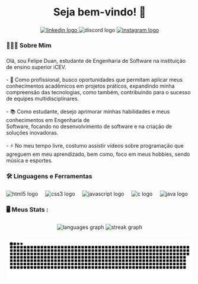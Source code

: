 <h1 align="center">Seja bem-vindo! 👋</h1>

###

<div align="center">
  <a href="https://www.linkedin.com/in/felipe-duan-silva-sousa-007962305/" target="_blank">
    <img src="https://raw.githubusercontent.com/maurodesouza/profile-readme-generator/master/src/assets/icons/social/linkedin/default.svg" width="42" height="30" alt="linkedin logo"  />
  </a>
  <img src="https://raw.githubusercontent.com/maurodesouza/profile-readme-generator/master/src/assets/icons/social/discord/default.svg" width="42" height="30" alt="discord logo"  />
  <a href="https://www.instagram.com/felipe_duan/" target="_blank">
    <img src="https://raw.githubusercontent.com/maurodesouza/profile-readme-generator/master/src/assets/icons/social/instagram/default.svg" width="42" height="30" alt="instagram logo"  />
  </a>
</div>

###

<h3 align="left">👨🏽‍💻  Sobre Mim</h3>

###

<p align="left">Olá, sou Felipe Duan, estudante de Engenharia de Software na instituição de ensino superior iCEV.<br><br>- 🔭 Como profissional, busco oportunidades que permitam aplicar meus conhecimentos acadêmicos em projetos práticos, expandindo minha compreensão das tecnologias, como também, contribuindo para o sucesso de equipes multidisciplinares.<br><br>- 📚 Como estudante, desejo aprimorar minhas habilidades e meus conhecimentos em Engenharia de<br>Software, focando no desenvolvimento de software e na criação de soluções inovadoras.<br><br>- ⚡ No meu tempo livre, costumo assistir vídeos sobre programação que agreguem em meu aprendizado, bem como, foco em meus hobbies, sendo música e esportes.</p>

###

<h3 align="left">🛠 Linguagens e Ferramentas</h3>

###

<div align="left">
  <img src="https://cdn.jsdelivr.net/gh/devicons/devicon/icons/html5/html5-original.svg" height="40" alt="html5 logo"  />
  <img width="12" />
  <img src="https://cdn.jsdelivr.net/gh/devicons/devicon/icons/css3/css3-original.svg" height="40" alt="css3 logo"  />
  <img width="12" />
  <img src="https://cdn.jsdelivr.net/gh/devicons/devicon/icons/javascript/javascript-original.svg" height="40" alt="javascript logo"  />
  <img width="12" />
  <img src="https://cdn.jsdelivr.net/gh/devicons/devicon/icons/c/c-original.svg" height="40" alt="c logo"  />
  <img width="12" />
  <img src="https://cdn.jsdelivr.net/gh/devicons/devicon/icons/java/java-original.svg" height="40" alt="java logo"  />
</div>

###

<h3 align="left">🖥   Meus Stats :</h3>

###

<div align="center">
  <img src="https://github-readme-stats.vercel.app/api/top-langs?username=FelipeDuan&locale=en&hide_title=false&layout=compact&card_width=320&langs_count=5&theme=gotham&hide_border=false&order=2" height="150" alt="languages graph"  />
  <img src="https://streak-stats.demolab.com?user=FelipeDuan&locale=en&mode=daily&theme=dark&hide_border=false&border_radius=5&order=3" height="220" alt="streak graph"  />
</div>

###

<img src="https://raw.githubusercontent.com/FelipeDuan/FelipeDuan/output/snake.svg" alt="Snake animation" />

###